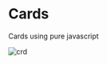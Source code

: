 # Cards
Cards using pure javascript


![crd](https://user-images.githubusercontent.com/118932313/230748928-5171a439-ed16-40b3-b720-b4957428fb90.PNG)
